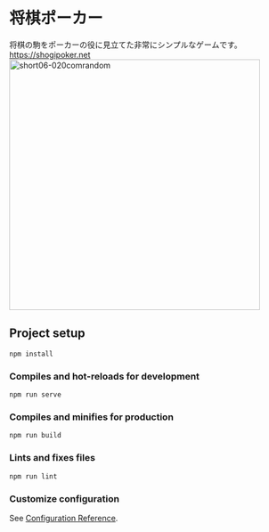 # 将棋ポーカー

将棋の駒をポーカーの役に見立てた非常にシンプルなゲームです。  
https://shogipoker.net
<img width="450" alt="short06-020comrandom" src="https://user-images.githubusercontent.com/19627253/92318179-813daf80-f043-11ea-8812-ccddcdafdfea.png">

## Project setup

```
npm install
```

### Compiles and hot-reloads for development

```
npm run serve
```

### Compiles and minifies for production

```
npm run build
```

### Lints and fixes files

```
npm run lint
```

### Customize configuration

See [Configuration Reference](https://cli.vuejs.org/config/).
